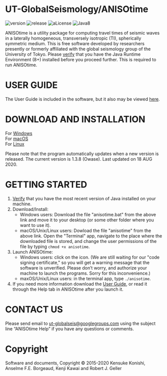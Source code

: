 # UT-GlobalSeismology/ANISOtime

![version](https://img.shields.io/badge/version-1.3.8-yellow.svg)
![release](https://img.shields.io/badge/release-Owase-yellow.svg)
![aLicense](https://img.shields.io/badge/license-GPL--3-blue.svg?style=flat)
![Java8](https://img.shields.io/badge/dependencies-JRE%208-brightgreen.svg)

ANISOtime is a utility package for computing travel times of seismic waves in a laterally homogeneous, transversely isotropic (TI), spherically symmetric medium. This is free software developed by researchers presently or formerly affiliated with the global seismology group of the University of Tokyo. 
Please [verify](https://java.com/en/download/installed8.jsp) that you have the Java Runtime Environment (8+) installed before you proceed further. This is required to run ANISOtime.

# USER GUIDE

The User Guide is included in the software, but it also may be viewed [here](https://github.com/UT-GlobalSeismology/anisotime/blob/master/user_guide.pdf).   

# DOWNLOAD AND INSTALLATION

For [Windows](https://bit.ly/2QUnqJr)<br>
For [macOS](https://bit.ly/2Xdq5QI)<br>
For [Linux](https://bit.ly/2Xdq5QI)

Please note that the program automatically updates when a new version is released. 
The current version is 1.3.8 (Owase). Last updated on 18 AUG 2020.

# GETTING STARTED
1. [Verify](https://java.com/en/download/installed8.jsp) that you have the most recent version of Java installed on your machine.
2. Download/Install:<br>
    - Windows users: Download the file "anisotime.bat" from the above link and move it to your desktop (or some other folder where you want to use it).<br>
    - macOS/Unix/Linux users: Dowload the file "anisotime" from the above link. Open the "Terminal" app, navigate to the place where the downloaded file is stored, and change the user permissions of the file by typing ```chmod +x anisotime```.
3. Launch ANISOtime:<br>
    - Windows users: click on the icon. (We are still waiting for our "code signing certificate," so you will get a warning message that the software is unverified. Please don’t worry, and authorize your machine to launch the programs. Sorry for this inconvenience.)<br>
    - maxOS/Unix/Linux users: in the terminal app, type ```./anisotime```.
4. If you need more information download the [User Guide](https://github.com/UT-GlobalSeismology/anisotime/blob/master/user_guide.pdf), or read it through the Help tab in ANISOtime after you launch it.


# CONTACT US 

Please send email to ut-globalseis@googlegroups.com using the subject line “ANISOtime Help” if you have any questions or comments. 

# Copyright

Software and documents, Copyright © 2015-2020 Kensuke Konishi, Anselme F.E. Borgeaud, Kenji Kawai and Robert J. Geller
